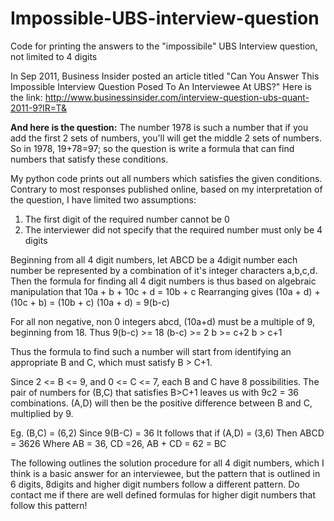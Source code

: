 # Impossible-UBS-interview-question
Code for printing the answers to the "impossibile" UBS Interview question, not limited to 4 digits

In Sep 2011, Business Insider posted an article titled "Can You Answer This Impossible Interview Question Posed To An Interviewee At UBS?" Here is the link: http://www.businessinsider.com/interview-question-ubs-quant-2011-9?IR=T&

<b>And here is the question:</b>
The number 1978 is such a number that if you add the first 2 sets of numbers, you'll will get the middle 2 sets of numbers. So in 1978, 19+78=97; so the question is write a formula that can find numbers that satisfy these conditions.

My python code prints out all numbers which satisfies the given conditions. Contrary to most responses published online, based on my interpretation of the question, I have limited two assumptions:
1) The first digit of the required number cannot be 0
2) The interviewer did not specify that the required number must only be 4 digits

Beginning from all 4 digit numbers, let ABCD be a 4digit number each number be represented by a combination of it's integer characters a,b,c,d. Then the formula for finding all 4 digit numbers is thus based on algebraic manipulation that
10a + b + 10c + d = 10b + c
Rearranging gives
(10a + d) + (10c + b) = (10b + c)
(10a + d) = 9(b-c)

For all non negative, non 0 integers abcd, (10a+d) must be a multiple of 9, beginning from 18. 
Thus 9(b-c) >= 18
(b-c) >= 2
b >= c+2
b > c+1

Thus the formula to find such a number will start from identifying an appropriate B and C, which must satisfy B > C+1.

Since 2 <= B <= 9, and 0 <= C <= 7, each B and C have 8 possibilities. The pair of numbers for (B,C) that satisfies B>C+1 leaves us with 9c2 = 36 combinations. (A,D) will then be the positive difference between B and C, multiplied by 9.

Eg. 
(B,C) = (6,2)
Since 9(B-C) = 36
It follows that if (A,D) = (3,6)
Then ABCD = 3626
Where AB = 36, CD =26, AB + CD = 62 = BC


The following outlines the solution procedure for all 4 digit numbers, which I think is a basic answer for an interviewee, but the pattern that is outlined in 6 digits, 8digits and higher digit numbers follow a different pattern. Do contact me if there are well defined formulas for higher digit numbers that follow this pattern!


